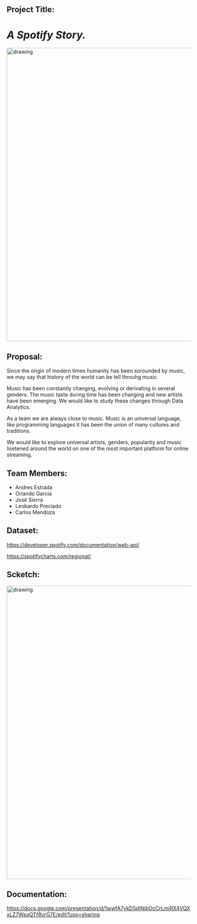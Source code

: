 ## Project Title:
# _A Spotify Story._

<img src="https://www.zdnet.com/a/hub/i/2021/02/02/f5d66b1e-6228-4373-a347-a327de7ab4a3/spotify-korea.jpg" alt="drawing" width="800"/>

## Proposal:

Since the origin of modern times humanity has been sorounded by music, we may say that history of the world can be tell throuhg music.

Music has been constantly changing, evolving or derivating in several genders. The music taste during time has been changing and new artists have been emerging. 
We would like to study these changes through Data Analytics.

As a team we are always close to music. Music is an universal language, like programming languages it has been the union of many cultures and traditions.

We would like to explore universal artists, genders, popularity and music lisetened around the world on one of the most important platform for online streaming.

## Team Members:

 - Andres Estrada
 - Orlando García
 - José Sierra
 - Leobardo Preciado
 - Carlos Mendoza

## Dataset: ##

https://developer.spotify.com/documentation/web-api/

https://spotifycharts.com/regional/

## Scketch: ##

<img src="https://user-images.githubusercontent.com/80076539/125554739-12c4f6e7-6214-4695-99d0-fea13844cb04.png" alt="drawing" width="800"/>

## Documentation: ##

https://docs.google.com/presentation/d/1wwfA7ykD5djNibOcCrLmiRX4VQXxLZ7WsqQTf8vrG7E/edit?usp=sharing

